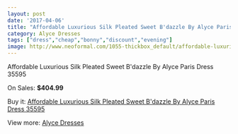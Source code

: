 ```yaml
---
layout: post
date: '2017-04-06'
title: "Affordable Luxurious Silk Pleated Sweet B'dazzle By Alyce Paris Dress 35595"
category: Alyce Dresses
tags: ["dress","cheap","bonny","discount","evening"]
image: http://www.neoformal.com/1055-thickbox_default/affordable-luxurious-silk-pleated-sweet-b-dazzle-by-alyce-paris-dress-35595.jpg
---
```

Affordable Luxurious Silk Pleated Sweet B'dazzle By Alyce Paris Dress 35595

On Sales: **$404.99**
<a href="https://www.neoformal.com/en/alyce-dresses/383-affordable-luxurious-silk-pleated-sweet-b-dazzle-by-alyce-paris-dress-35595.html"><amp-img layout="responsive" width="600" height="600" src="//www.neoformal.com/1055-thickbox_default/affordable-luxurious-silk-pleated-sweet-b-dazzle-by-alyce-paris-dress-35595.jpg" alt="Affordable Luxurious Silk Pleated Sweet B'dazzle By Alyce Paris Dress 35595 0" /></a>
<a href="https://www.neoformal.com/en/alyce-dresses/383-affordable-luxurious-silk-pleated-sweet-b-dazzle-by-alyce-paris-dress-35595.html"><amp-img layout="responsive" width="600" height="600" src="//www.neoformal.com/1056-thickbox_default/affordable-luxurious-silk-pleated-sweet-b-dazzle-by-alyce-paris-dress-35595.jpg" alt="Affordable Luxurious Silk Pleated Sweet B'dazzle By Alyce Paris Dress 35595 1" /></a>

Buy it: [Affordable Luxurious Silk Pleated Sweet B'dazzle By Alyce Paris Dress 35595](https://www.neoformal.com/en/alyce-dresses/383-affordable-luxurious-silk-pleated-sweet-b-dazzle-by-alyce-paris-dress-35595.html "Affordable Luxurious Silk Pleated Sweet B'dazzle By Alyce Paris Dress 35595")

View more: [Alyce Dresses](https://www.neoformal.com/en/3-alyce-dresses "Alyce Dresses")